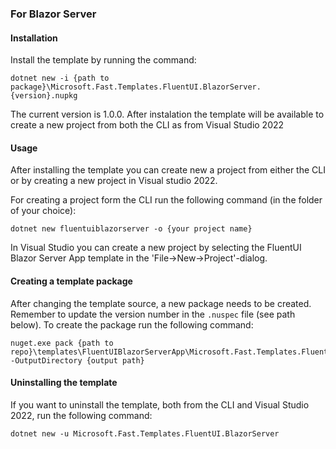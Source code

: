 ### For Blazor Server

#### Installation
Install the template by running the command:
```
dotnet new -i {path to package}\Microsoft.Fast.Templates.FluentUI.BlazorServer.{version}.nupkg
```
The current version is 1.0.0. After instalation the template will be available to create a new project from both the CLI as from Visual Studio 2022

#### Usage
After installing the template you can create new a project from either the CLI or by creating a new project in Visual studio 2022. 

For creating a project form the CLI run the following command (in the folder of your choice):
```
dotnet new fluentuiblazorserver -o {your project name}
``` 
In Visual Studio you can create a new project by selecting the FluentUI Blazor Server App template in the 'File->New->Project'-dialog.

#### Creating a template package
After changing the template source, a new package needs to be created. Remember to update the version number in the `.nuspec` file (see path below). To create the package run the following command:
```
nuget.exe pack {path to repo}\templates\FluentUIBlazorServerApp\Microsoft.Fast.Templates.FluentUI.BlazorServer.nuspec -OutputDirectory {output path}
```

#### Uninstalling the template
If you want to uninstall the template, both from the CLI and Visual Studio 2022,  run the following command:
```
dotnet new -u Microsoft.Fast.Templates.FluentUI.BlazorServer
```